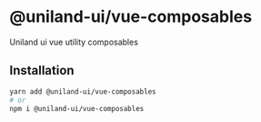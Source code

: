# @uniland-ui/vue-composables

Uniland ui vue utility composables

## Installation

```sh
yarn add @uniland-ui/vue-composables
# or
npm i @uniland-ui/vue-composables
```